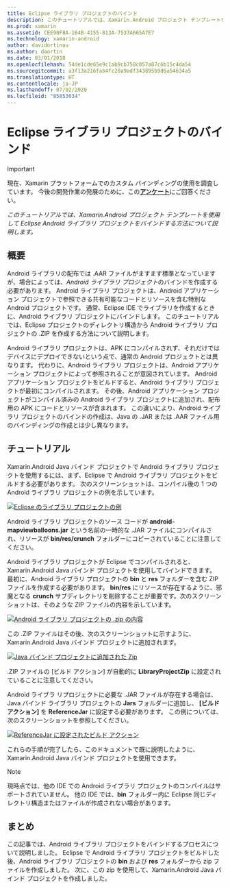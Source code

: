 ```yaml
---
title: Eclipse ライブラリ プロジェクトのバインド
description: このチュートリアルでは、Xamarin.Android プロジェクト テンプレートを使用して Eclipse Android ライブラリ プロジェクトをバインドする方法について説明します。
ms.prod: xamarin
ms.assetid: CEE90F8A-164B-4155-813A-7537A665A7E7
ms.technology: xamarin-android
author: davidortinau
ms.author: daortin
ms.date: 03/01/2018
ms.openlocfilehash: 54de1cde65e9c1ab9cb758c057a87c6b15c4da54
ms.sourcegitcommit: a3f13a216fab4fc20a9adf343895b9d6a54634a5
ms.translationtype: HT
ms.contentlocale: ja-JP
ms.lasthandoff: 07/02/2020
ms.locfileid: "85853034"
---
```

# <a name="binding-an-eclipse-library-project"></a>Eclipse ライブラリ プロジェクトのバインド

> [!IMPORTANT]
> 現在、Xamarin プラットフォームでのカスタム バインディングの使用を調査しています。 今後の開発作業の発展のために、この[**アンケート**](https://www.surveymonkey.com/r/KKBHNLT)にご回答ください。

_このチュートリアルでは、Xamarin.Android プロジェクト テンプレートを使用して Eclipse Android ライブラリ プロジェクトをバインドする方法について説明します。_

## <a name="overview"></a>概要

Android ライブラリの配布では .AAR ファイルがますます標準となっていますが、場合によっては、*Android ライブラリ プロジェクト*のバインドを作成する必要があります。 Android ライブラリ プロジェクトは、Android アプリケーション プロジェクトで参照できる共有可能なコードとリソースを含む特別な Android プロジェクトです。 通常、Eclipse IDE でライブラリを作成するときに、Android ライブラリ プロジェクトにバインドします。
このチュートリアルでは、Eclipse プロジェクトのディレクトリ構造から Android ライブラリ プロジェクトの .ZIP を作成する方法について説明します。

Android ライブラリ プロジェクトは、APK にコンパイルされず、それだけではデバイスにデプロイできないという点で、通常の Android プロジェクトとは異なります。 代わりに、Android ライブラリ プロジェクトは、Android アプリケーション プロジェクトによって参照されることが意図されています。 Android アプリケーション プロジェクトをビルドすると、Android ライブラリ プロジェクトが最初にコンパイルされます。 その後、Android アプリケーション プロジェクトがコンパイル済みの Android ライブラリ プロジェクトに追加され、配布用の APK にコードとリソースが含まれます。 この違いにより、Android ライブラリ プロジェクトのバインドの作成は、Java の .JAR または .AAR ファイル用のバインディングの作成とは少し異なります。

## <a name="walkthrough"></a>チュートリアル

Xamarin.Android Java バインド プロジェクトで Android ライブラリ プロジェクトを使用するには、まず、Eclipse で Android ライブラリ プロジェクトをビルドする必要があります。 次のスクリーンショットは、コンパイル後の 1 つの Android ライブラリ プロジェクトの例を示しています。 

[![Eclipse のライブラリ プロジェクトの例](binding-a-library-project-images/build-lib-in-eclipse.png)](binding-a-library-project-images/build-lib-in-eclipse.png#lightbox)

Android ライブラリ プロジェクトのソース コードが **android-mapviewballoons.jar** という名前の一時的な .JAR ファイルにコンパイルされ、リソースが **bin/res/crunch** フォルダーにコピーされていることに注意してください。 

Android ライブラリ プロジェクトが Eclipse でコンパイルされると、Xamarin.Android Java バインド プロジェクトを使用してバインドできます。 最初に、Android ライブラリ プロジェクトの **bin** と **res** フォルダーを含む ZIP ファイルを作成する必要があります。 **bin/res** にリソースが存在するように、邪魔となる **crunch** サブディレクトリを削除することが重要です。次のスクリーンショットは、そのような ZIP ファイルの内容を示しています。 

[![Android ライブラリ プロジェクトの .zip の内容](binding-a-library-project-images/contents-of-zip-file.png)](binding-a-library-project-images/contents-of-zip-file.png#lightbox)

この .ZIP ファイルはその後、次のスクリーンショットに示すように、Xamarin.Android Java バインド プロジェクトに追加されます。

[![Java バインド プロジェクトに追加された Zip](binding-a-library-project-images/zip-in-binding-project.png)](binding-a-library-project-images/zip-in-binding-project.png#lightbox)

.ZIP ファイルの [ビルド アクション] が自動的に **LibraryProjectZip** に設定されていることに注意してください。

Android ライブラ リプロジェクトに必要な .JAR ファイルが存在する場合は、Java バインド ライブラリ プロジェクトの **Jars** フォルダーに追加し、 **[ビルド アクション]** を **ReferenceJar** に設定する必要があります。 この例については、次のスクリーンショットを参照してください。 

[![ReferenceJar に設定されたビルド アクション](binding-a-library-project-images/set-to-referencejar.png)](binding-a-library-project-images/set-to-referencejar.png#lightbox)

これらの手順が完了したら、このドキュメントで既に説明したように、Xamarin.Android Java バインド プロジェクトを使用できます。

> [!NOTE]
> 現時点では、他の IDE での Android ライブラリ プロジェクトのコンパイルはサポートされていません。 他の IDE では、**bin** フォルダー内に Eclipse 同じディレクトリ構造またはファイルが作成されない場合があります。 

## <a name="summary"></a>まとめ

この記事では、Android ライブラリ プロジェクトをバインドするプロセスについて説明しました。 Eclipse で Android ライブラリ プロジェクトをビルドした後、Android ライブラリ プロジェクトの **bin** および **res** フォルダーから zip ファイルを作成しました。 次に、この zip を使用して、Xamarin.Android Java バインド プロジェクトを作成しました。 
